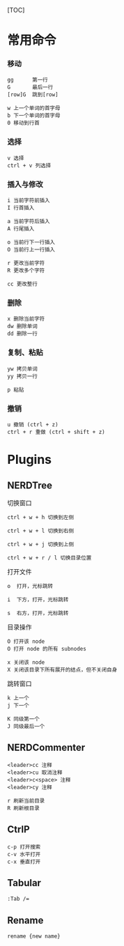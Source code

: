 [TOC]

# 常用命令

### 移动

```vim
gg 		第一行
G  		最后一行
[row]G  跳到[row]

w 上一个单词的首字母
b 下一个单词的首字母
0 移动到行首
```



### 选择

```vim
v 选择
ctrl + v 列选择
```



### 插入与修改

```vim
i 当前字符前插入
I 行首插入

a 当前字符后插入
A 行尾插入

o 当前行下一行插入
O 当前行上一行插入
```

```vim
r 更改当前字符
R 更改多个字符

cc 更改整行
```



### 删除

```vim
x 删除当前字符
dw 删除单词
dd 删除一行
```



### 复制、粘贴

```vim
yw 拷贝单词
yy 拷贝一行

p 粘贴
```



### 撤销

```vim
u 撤销 (ctrl + z)
ctrl + r 重做 (ctrl + shift + z)
```



# Plugins

## NERDTree

切换窗口

```vim
ctrl + w + h 切换到左侧

ctrl + w + l 切换到右侧

ctrl + w + j 切换到上侧

ctrl + w + r / l 切换目录位置
```

打开文件

```vim
o  打开，光标跳转

i  下方，打开，光标跳转

s  右方，打开，光标跳转
```

目录操作

```vim
O 打开该 node
O 打开 node 的所有 subnodes

x 关闭该 node
X 关闭该目录下所有展开的结点，但不关闭自身
```

跳转窗口

```vim
k 上一个
j 下一个

K 同级第一个
J 同级最后一个
```



## NERDCommenter

```vim
<leader>cc 注释
<leader>cu 取消注释
<leader>c<space> 注释
<leader>cy 注释

r 刷新当前目录
R 刷新根目录
```



## CtrlP

```vim
c-p 打开搜索
c-v 水平打开
c-x 垂直打开
```



## Tabular

```vim
:Tab /=
```



## Rename

```vim
rename {new name}
```

